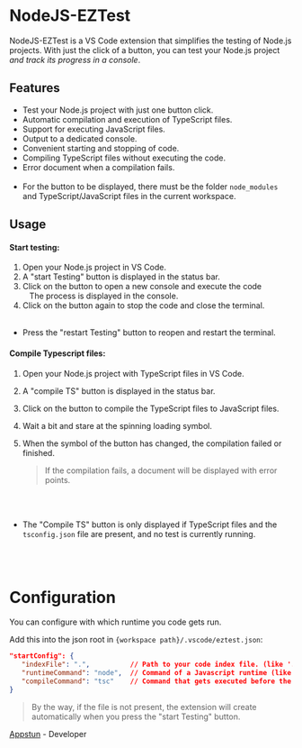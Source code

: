 # NodeJS-EZTest

NodeJS-EZTest is a VS Code extension that simplifies the testing of Node.js projects. With just the click of a button, you can test your Node.js project _and track its progress in a console_.

## Features

- Test your Node.js project with just one button click.
- Automatic compilation and execution of TypeScript files.
- Support for executing JavaScript files.
- Output to a dedicated console.
- Convenient starting and stopping of code.
- Compiling TypeScript files without executing the code.
- Error document when a compilation fails.
    <br><br>
- For the button to be displayed, there must be the folder `node_modules` and TypeScript/JavaScript files in the current workspace.

## Usage

#### Start testing:

1. Open your Node.js project in VS Code. <br>
2. A "start Testing" button is displayed in the status bar. <br>
3. Click on the button to open a new console and execute the code <br>
      The process is displayed in the console. <br>
4. Click on the button again to stop the code and close the terminal. <br>
      <br>

- Press the "restart Testing" button to reopen and restart the terminal.

#### Compile Typescript files:

1. Open your Node.js project with TypeScript files in VS Code. <br>
2. A "compile TS" button is displayed in the status bar. <br>
3. Click on the button to compile the TypeScript files to JavaScript files. <br>
4. Wait a bit and stare at the spinning loading symbol.
5. When the symbol of the button has changed, the compilation failed or finished.

   > If the compilation fails, a document will be displayed with error points.

<br>
<br>

- The "Compile TS" button is only displayed if TypeScript files and the `tsconfig.json` file are present, and no test is currently running.

<br><br>

# Configuration

You can configure with which runtime you code gets run.

Add this into the json root in `{workspace path}/.vscode/eztest.json`:
```json
"startConfig": {
   "indexFile": ".",          // Path to your code index file. (like './out/index.js')
   "runtimeCommand": "node",  // Command of a Javascript runtime (like 'node' or 'bun')
   "compileCommand": "tsc"    // Command that gets executed before the runtime gets run command. (You can set it to an empty string to ignore it.)
}
```
> By the way, if the file is not present, the extension will create automatically when you press the "start Testing" button.

[Appstun](https://github.com/appstun) - Developer
